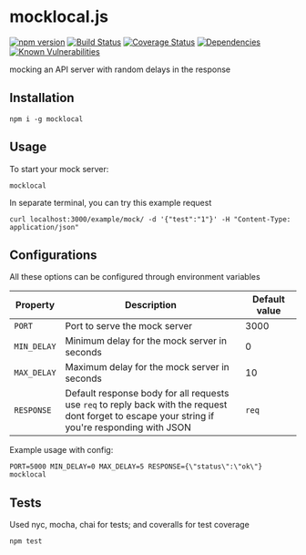 # mocklocal.js
[![npm version](https://badge.fury.io/js/mocklocal.svg)](https://badge.fury.io/js/mocklocal) [![Build Status](https://travis-ci.org/kemalelmizan/mocklocal.svg?branch=master)](https://travis-ci.org/kemalelmizan/mocklocal) [![Coverage Status](https://coveralls.io/repos/github/kemalelmizan/mocklocal/badge.svg?branch=master)](https://coveralls.io/github/kemalelmizan/mocklocal?branch=master) [![Dependencies](https://david-dm.org/kemalelmizan/mocklocal.svg)](https://david-dm.org/kemalelmizan/mocklocal) [![Known Vulnerabilities](https://snyk.io/test/github/kemalelmizan/mocklocal/badge.svg?targetFile=package.json)](https://snyk.io/test/github/kemalelmizan/mocklocal?targetFile=package.json)

mocking an API server with random delays in the response

## Installation
```
npm i -g mocklocal
```

## Usage
To start your mock server:
```
mocklocal
```
In separate terminal, you can try this example request
```
curl localhost:3000/example/mock/ -d '{"test":"1"}' -H "Content-Type: application/json"
```

## Configurations
All these options can be configured through environment variables

| Property | Description | Default value |
|-|-|-|
| `PORT` | Port to serve the mock server | 3000 |
| `MIN_DELAY` | Minimum delay for the mock server in seconds | 0 |
| `MAX_DELAY` | Maximum delay for the mock server in seconds | 10 |
| `RESPONSE` | Default response body for all requests <br> use `req` to reply back with the request <br> dont forget to escape your string if you're responding with JSON | `req` |

Example usage with config:
```
PORT=5000 MIN_DELAY=0 MAX_DELAY=5 RESPONSE={\"status\":\"ok\"} mocklocal
```

## Tests
Used nyc, mocha, chai for tests; and coveralls for test coverage
```
npm test
```